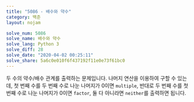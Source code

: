 ```yaml
---
title: "5086 - 배수와 약수"
category: 백준
layout: nojam

solve_num: 5086
solve_name: 배수와 약수
solve_lang: Python 3
solve_diff: 28
solve_date: "2020-04-02 00:25:11"
solve_share: 5a6c0e010f6f437192f11e0e73f61bc0
---
```


두 수의 약수/배수 관계를 출력하는 문제입니다. 나머지 연산을 이용하여 구할 수 있는데, 첫 번째 수를 두 번째 수로 나눈 나머지가 0이면 `multiple`, 반대로 두 번째 수를 첫 번째 수로 나눈 나머지가 0이면 `factor`, 둘 다 아니라면 `neither`를 출력하면 됩니다.
